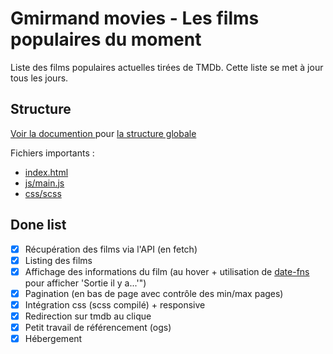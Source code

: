 # Gmirmand movies - Les films populaires du moment
Liste des films populaires actuelles tirées de TMDb. Cette liste se met à jour tous les jours.

## Structure

[Voir la documention ](/doc/TOC.md) pour [la structure globale](/doc/usage.md)

Fichiers importants :
- [index.html](index.html)
- [js/main.js](/js/main.js)
- [css/scss](/css/scss)

## Done list
- [x] Récupération des films via l'API (en fetch)
- [x] Listing des films
- [x] Affichage des informations du film (au hover + utilisation de [date-fns](https://date-fns.org/) pour afficher 'Sortie il y a...'")
- [x] Pagination (en bas de page avec contrôle des min/max pages)
- [x] Intégration css (scss compilé) + responsive
- [x] Redirection sur tmdb au clique
- [x] Petit travail de référencement (ogs)
- [x] Hébergement
